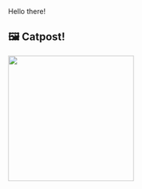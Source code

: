 Hello there!



## 🖼️ Catpost!

<sub>
    <img src="https://cdn2.thecatapi.com/images/c2a.jpg" height="256">
</sub>

